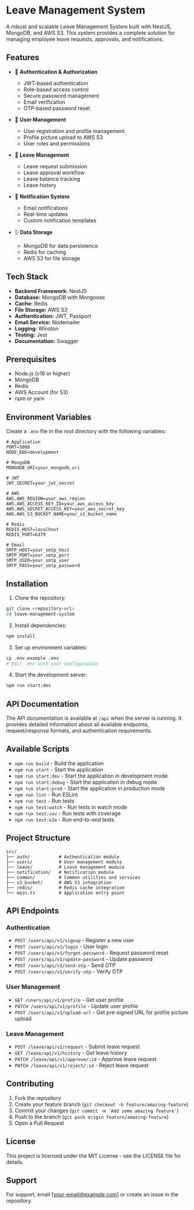 # Leave Management System

A robust and scalable Leave Management System built with NestJS, MongoDB, and AWS S3. This system provides a complete solution for managing employee leave requests, approvals, and notifications.

## Features

- 🔐 **Authentication & Authorization**
  - JWT-based authentication
  - Role-based access control
  - Secure password management
  - Email verification
  - OTP-based password reset

- 👤 **User Management**
  - User registration and profile management
  - Profile picture upload to AWS S3
  - User roles and permissions

- 📝 **Leave Management**
  - Leave request submission
  - Leave approval workflow
  - Leave balance tracking
  - Leave history

- 📧 **Notification System**
  - Email notifications
  - Real-time updates
  - Custom notification templates

- 🗄️ **Data Storage**
  - MongoDB for data persistence
  - Redis for caching
  - AWS S3 for file storage

## Tech Stack

- **Backend Framework:** NestJS
- **Database:** MongoDB with Mongoose
- **Cache:** Redis
- **File Storage:** AWS S3
- **Authentication:** JWT, Passport
- **Email Service:** Nodemailer
- **Logging:** Winston
- **Testing:** Jest
- **Documentation:** Swagger

## Prerequisites

- Node.js (v16 or higher)
- MongoDB
- Redis
- AWS Account (for S3)
- npm or yarn

## Environment Variables

Create a `.env` file in the root directory with the following variables:

```env
# Application
PORT=3000
NODE_ENV=development

# MongoDB
MONGODB_URI=your_mongodb_uri

# JWT
JWT_SECRET=your_jwt_secret

# AWS
AWS.AWS_REGION=your_aws_region
AWS.AWS_ACCESS_KEY_ID=your_aws_access_key
AWS.AWS_SECRET_ACCESS_KEY=your_aws_secret_key
AWS.AWS_S3_BUCKET_NAME=your_s3_bucket_name

# Redis
REDIS_HOST=localhost
REDIS_PORT=6379

# Email
SMTP_HOST=your_smtp_host
SMTP_PORT=your_smtp_port
SMTP_USER=your_smtp_user
SMTP_PASS=your_smtp_password
```

## Installation

1. Clone the repository:
```bash
git clone <repository-url>
cd leave-management-system
```

2. Install dependencies:
```bash
npm install
```

3. Set up environment variables:
```bash
cp .env.example .env
# Edit .env with your configuration
```

4. Start the development server:
```bash
npm run start:dev
```

## API Documentation

The API documentation is available at `/api` when the server is running. It provides detailed information about all available endpoints, request/response formats, and authentication requirements.

## Available Scripts

- `npm run build` - Build the application
- `npm run start` - Start the application
- `npm run start:dev` - Start the application in development mode
- `npm run start:debug` - Start the application in debug mode
- `npm run start:prod` - Start the application in production mode
- `npm run lint` - Run ESLint
- `npm run test` - Run tests
- `npm run test:watch` - Run tests in watch mode
- `npm run test:cov` - Run tests with coverage
- `npm run test:e2e` - Run end-to-end tests

## Project Structure

```
src/
├── auth/           # Authentication module
├── users/          # User management module
├── leave/          # Leave management module
├── notification/   # Notification module
├── common/         # Common utilities and services
├── s3_bucket/      # AWS S3 integration
├── redis/          # Redis cache integration
└── main.ts         # Application entry point
```

## API Endpoints

### Authentication
- `POST /users/api/v1/signup` - Register a new user
- `POST /users/api/v1/login` - User login
- `POST /users/api/v1/forget-password` - Request password reset
- `POST /users/api/v1/update-password` - Update password
- `POST /users/api/v1/send-otp` - Send OTP
- `POST /users/api/v1/verify-otp` - Verify OTP

### User Management
- `GET /users/api/v1/profile` - Get user profile
- `PATCH /users/api/v1/profile` - Update user profile
- `POST /users/api/v1/upload-url` - Get pre-signed URL for profile picture upload

### Leave Management
- `POST /leave/api/v1/request` - Submit leave request
- `GET /leave/api/v1/history` - Get leave history
- `PATCH /leave/api/v1/approve/:id` - Approve leave request
- `PATCH /leave/api/v1/reject/:id` - Reject leave request

## Contributing

1. Fork the repository
2. Create your feature branch (`git checkout -b feature/amazing-feature`)
3. Commit your changes (`git commit -m 'Add some amazing feature'`)
4. Push to the branch (`git push origin feature/amazing-feature`)
5. Open a Pull Request

## License

This project is licensed under the MIT License - see the LICENSE file for details.

## Support

For support, email [your-email@example.com] or create an issue in the repository.
